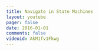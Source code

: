 ```yaml
---
title: Navigate in State Machines
layout: youtube 
pager: false
date: 2016-01-01
comments: false
videoid: AkM1fv1Fkwg
---
```


